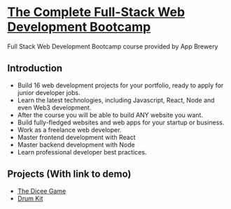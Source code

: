 # [The Complete Full-Stack Web Development Bootcamp](https://www.udemy.com/course/the-complete-web-development-bootcamp/)

Full Stack Web Development Bootcamp course provided by App Brewery

## Introduction

- Build 16 web development projects for your portfolio, ready to apply for junior developer jobs.
- Learn the latest technologies, including Javascript, React, Node and even Web3 development.
- After the course you will be able to build ANY website you want.
- Build fully-fledged websites and web apps for your startup or business.
- Work as a freelance web developer.
- Master frontend development with React
- Master backend development with Node
- Learn professional developer best practices.

## Projects (With link to demo)

- [The Dicee Game](https://natural-mess.github.io/The-Dicee-Game/)
- [Drum Kit](https://natural-mess.github.io/Drum-Kit)